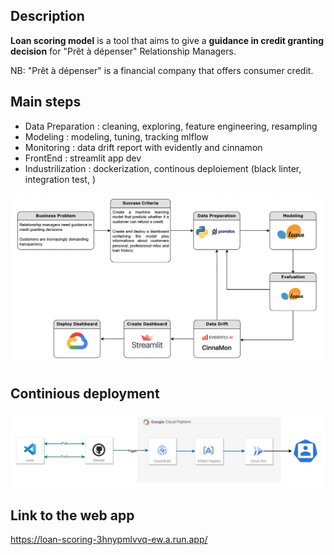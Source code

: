 ## Description
**Loan scoring model** is a tool that aims to give a **guidance in credit granting decision** for "Prêt à dépenser" Relationship Managers.

NB: "Prêt à dépenser" is a financial company that offers consumer credit.
 

## Main steps 
- Data Preparation : cleaning, exploring, feature engineering, resampling
- Modeling : modeling, tuning, tracking mlflow
- Monitoring : data drift report with evidently and cinnamon
- FrontEnd : streamlit app dev
- Industrilization : dockerization, continous deploiement (black linter, integration test, )


![lifecycle](./img/lifecycle.png)
## Continious deployment
![archi](./img/archi_img.jpg)

## Link to the web app
https://loan-scoring-3hnypmlvvq-ew.a.run.app/